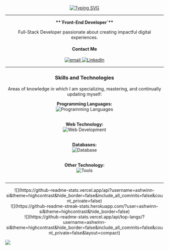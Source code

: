 <div align="center">
  <a href="https://git.io/typing-svg">
    <img src="https://readme-typing-svg.herokuapp.com?font=Jersey+15&size=31&pause=1000&color=2ECC71&center=true&vCenter=true&width=500&lines=Hi+Guys+!!;Explore+the+code+that+shapes+my+journey" alt="Typing SVG" />
  </a>
</div>

---

<div align="center">
  <strong>**`Front-End Developer`**</strong>

  <p> Full-Stack Developer passionate about creating impactful digital experiences. </p>

  <h4><strong>Contact Me</strong></h4>
  <p align="center">
    <a href="mailto:siashwin2005@gmail.com">
      <img alt="email" title="Email" src="https://img.shields.io/badge/Gmail-333333?style=for-the-badge&logo=gmail&logoColor=red" />
    </a>
    <a href="https://www.linkedin.com/in/ashwinsi/">
      <img alt="LinkedIn" title="LinkedIn" src="https://img.shields.io/badge/LinkedIn-0077B5?style=for-the-badge&logo=linkedin&logoColor=white" />
    </a>
  </p>
</div>

---

<div align="center">
  <h3><strong>Skills and Technologies</strong></h3>
  <p>Areas of knowledge in which I am specializing, mastering, and continually updating myself:</p>
  
  <strong>Programming Languages:</strong><br>
  <img alt="Programming Languages" src="https://skillicons.dev/icons?i=java,python" /><br><br>
  
  <strong>Web Technology:</strong><br>
  <img alt="Web Development" src="https://skillicons.dev/icons?i=html,css,js,nodejs,react,express" /><br><br>
  
  <strong>Databases:</strong><br>
  <img alt="Database" src="https://skillicons.dev/icons?i=mysql,mongo,sqlite" /><br><br>
  
  <strong>Other Technology:</strong><br>
  <img alt="Tools" src="https://skillicons.dev/icons?i=linux,git,github,webstorm,docker" /><br><br>
</div>

---

<div align="center">
  ![](https://github-readme-stats.vercel.app/api?username=ashwinn-si&theme=highcontrast&hide_border=false&include_all_commits=false&count_private=false)<br/>
  ![](https://github-readme-streak-stats.herokuapp.com/?user=ashwinn-si&theme=highcontrast&hide_border=false)<br/>
  ![](https://github-readme-stats.vercel.app/api/top-langs/?username=ashwinn-si&theme=highcontrast&hide_border=false&include_all_commits=false&count_private=false&layout=compact)
</div>

[![](https://visitcount.itsvg.in/api?id=ashwinn-si&icon=0&color=2)](https://visitcount.itsvg.in)

